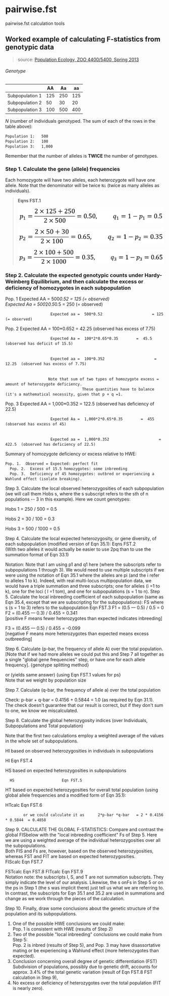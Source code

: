 <script type="text/javascript" src="http://cdn.mathjax.org/mathjax/latest/MathJax.js?config=default"></script>

# pairwise.fst
pairwise.fst calculation tools


## Worked example of calculating F-statistics from genotypic data

> source: [Population Ecology, ZOO 4400/5400, Spring 2013](http://www.uwyo.edu/dbmcd/popecol/index.html)

###### Genotype

|   |AA|Aa|aa|
|---|--|--|--|
|Subpopulation 1|125|250|125|
|Subpopulation 2|50|30|20|
|Subpopulation 3|100|500|400|

_N_ (number of individuals genotyped. The sum of each of the rows in the table above):

```
Population 1:   500
Population 2:   100
Population 3:   1,000
```

Remember that the number of alleles is **TWICE** the number of genotypes.

### Step 1. Calculate the gene (allele) frequencies

Each homozygote will have two alleles, each heterozygote will have one allele.  Note that the denominator will be twice ``Ni`` (twice as many alleles as individuals).

> **Eqns FST.1**
> 
> ![](./p1.png)
>
> ![](./p2.png)
>
> ![](./p3.png)

### Step 2. Calculate the expected genotypic counts under Hardy-Weinberg Equilibrium, and then calculate the excess or deficiency of homozygotes in each subpopulation

Pop. 1        Expected AA = 500*0.52                    = 125     (= observed)   
                        Expected Aa =  500*2*0.5*0.5           = 250     (= observed)

  
                        Expected aa =  500*0.52                      = 125     (= observed)

  
Pop. 2        Expected AA = 100*0.652                   = 42.25  (observed has excess of 7.75)

  
                        Expected Aa =  100*2*0.65*0.35        =  45.5   (observed has deficit of 15.5)

  
                        Expected aa =  100*0.352                      = 12.25  (observed has excess of 7.75)

  
                       Note that sum of two types of homozygote excess = amount of heterozygote deficiency. 
                                      These quantities have to balance (it's a mathematical necessity, given that p + q =1. 
 

  
Pop. 3        Expected AA = 1,000*0.352                   = 122.5  (observed has deficiency of 22.5)

  
                        Expected Aa =  1,000*2*0.65*0.35        =  455   (observed has excess of 45)

  
                        Expected aa =  1,000*0.352                      = 422.5  (observed has deficiency of 22.5)

  
Summary of homozygote deficiency or excess relative to HWE:

  
    Pop. 1.  Observed = Expected: perfect fit 
      Pop. 2.  Excess of 15.5 homozygotes: some inbreeding 
      Pop. 3.  Deficiency of 45 homozygotes: outbred or experiencing a Wahlund effect (isolate breaking).

Step 3. Calculate the local observed heterozygosities   of each subpopulation (we will call them Hobs s, where the s   subscript refers to the sth of n populations   -- 3 in this example).  Here we count genotypes:  

  
    
Hobs 1 = 250 /       500                = 0.5

    
Hobs 2 = 30 /     100                               = 0.3

    
Hobs 3 = 500 /     1000                                          = 0.5

  
Step 4.  Calculate the local expected heterozygosity, or gene diversity, of each subpopulation (modified version of Eqn 35.1):
           Eqns FST.2   
(With two alleles it would actually be easier to use 2pq than to use the summation format of Eqn 33.1)

Notation: Note that I am using p1 and q1 here (where the subscripts refer to subpopulations 1 through 3).  We would need to use multiple subscripts if we were using the notation of Eqn 35.1 where the alleles are pi  (and the i refer to alleles 1 to k).  Indeed, with real multi-locus multipopulation data, we would have a triple summation and three subscripts;  one for alleles (i =1 to k), one for the loci ( l =1 tom), and one for subpopulations (s = 1 to n).
Step 5. Calculate the local inbreeding coefficient of each subpopulation (same as Eqn 35.4, except that we are subscripting for the subpopulations):
FS           where s (s = 1 to 3) refers to the subpopulation                Eqn FST.3
F1 = (0.5 — 0.5) / 0.5             = 0   
F2 = (0.455 — 0.3) / 0.455     = 0.341   
                                                             [positive F means fewer heterozygotes than expected indicates inbreeding]

  
F3 = (0.455 — 0.5) / 0.455     = -0.099   
                                                             [negative F means more heterozygotes than expected means excess outbreeding]

Step 6. Calculate     (p-bar, the frequency of allele A) over the total population. 
         [Note that if we had more alleles we could put this and Step 7 all together as a single "global gene frequencies" step, or have one for each allele frequency].
              {genotype splitting method}
  
or (yields same answer)
                   {using Eqn FST.1 values for ps}   
              Note that we weight by population size

Step 7. Calculate  (q-bar, the frequency of allele a) over the total population

Check:   p-bar + q-bar =  0.4156 + 0.5844 = 1.0 (as required by Eqn 31.1).   
    The check doesn't guarantee that our result is correct, but if they don't sum to one, we know we miscalculated.

Step 8.   Calculate the global heterozygosity indices (over Individuals, Subpopulations and Total population)

  
Note that the first two calculations employ a weighted average of the values in the whole set of subpopulations.

  
HI based on observed   heterozygosities in individuals in subpopulations 

  
HI                                Eqn FST.4

  
HS based on expected heterozygosities   in subpopulations

     
      HS                     Eqn FST.5

  
HT based on expected heterozygosities for       overall total population (using global allele frequencies and a modified form of Eqn 35.1): 

  
HTcalc                                 Eqn FST.6         

            or we could calculate it as      2*p-bar *q-bar   = 2 * 0.4156 * 0.5844  = 0.4858

Step 9.  CALCULATE THE GLOBAL  F-STATISTICS:
Compare and contrast the global FISbelow with the "local inbreeding coefficient" Fs of Step 5. 
  Here we are using a weighted average of the individual heterozygosities over all the subpopulations.   
Both FIS and  Fs are, however, based on the observed heterozygosities,   
        whereas FST and FIT are based   on expected heterozygosities.   
FIScalc                                                    Eqn FST.7

FSTcalc                                                Eqn FST.8
FITcalc                                              Eqn FST.9   
Notation note: the subscripts I, S, and T are not summation subscripts.  They simply indicate the level of our analysis.  Likewise, the s onFs in Step 5 or on the ps in Step 1 (the s was implicit there) just tell us what we are referring to.  In contrast, the subscripts for Eqn 35.1 and 35.2 are used in summations and change as we work through the pieces of the calculation.

Step 10.  Finally, draw some conclusions about the genetic structure of the population and its subpopulations.
1)  One of the possible HWE conclusions we could make:   
Pop. 1 is consistent with HWE (results of Step 2)
  2)  Two of the possible "local inbreeding" conclusions we could make from Step 5:   
Pop. 2 is inbred (results of Step 5), and 
    Pop. 3 may have disassortative mating or be experiencing a Wahlund effect (more heterozygotes than expected).
  3)  Conclusion concerning overall degree of genetic differentiation (FST)   
Subdivision of populations, possibly due to genetic drift, 
    accounts for approx. 3.4% of the total genetic variation 
                 (result of Eqn FST.8 FST calculation in Step 9),
  4)  No excess or deficiency of heterozygotes over the total population (FIT  is nearly zero).